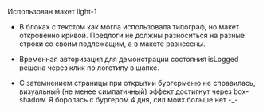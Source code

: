 Использован макет light-1

* В блоках с текстом как могла использовала типограф, но макет откровенно кривой. Предлоги не должны разноситься на разные строки со своим подлежащим, а в макете разнесены.

* Временная авторизация для демонстрации состояния isLogged решена через клик по логотипу в шапке.

* С затемнением страницы при открытии бургерменю не справилась, визуальный (не менее симпатичный) эффект достигнут через box-shadow. Я боролась с бургером 4 дня, сил моих больше нет -_-